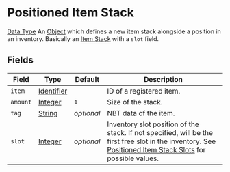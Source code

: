 # Positioned Item Stack
[Data Type](../data_types.md)
An [Object](object.md) which defines a new item stack alongside a position in an inventory. Basically an [Item Stack](item_stack.md) with a `slot` field.
## Fields

 | Field | Type | Default | Description | 
|---|---|---|---|
 | `item` | [Identifier](identifier.md) |   | ID of a registered item. | 
 | `amount` | [Integer](integer.md) | `1` | Size of the stack. | 
 | `tag` | [String](string.md) | _optional_ | NBT data of the item. | 
 | `slot` | [Integer](integer.md) | _optional_ | Inventory slot position of the stack. If not specified, will be the first free slot in the inventory. See [Positioned Item Stack Slots](../../misc/extras/positioned_item_stack_slots.md) for possible values. | 

